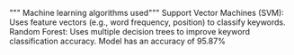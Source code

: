 """ Machine learning algorithms used"""
Support Vector Machines (SVM): Uses feature vectors (e.g., word frequency, position) to classify keywords.
Random Forest: Uses multiple decision trees to improve keyword classification accuracy.
Model has an accuracy of 95.87%
